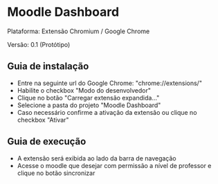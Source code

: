 # Moodle Dashboard

Plataforma: Extensão Chromium / Google Chrome

Versão: 0.1 (Protótipo)

## Guia de instalação
 - Entre na seguinte url do Google Chrome: "chrome://extensions/"
 - Habilite o checkbox "Modo do desenvolvedor"
 - Clique no botão "Carregar extensão expandida..."
 - Selecione a pasta do projeto "Moodle Dashboard"
 - Caso necessário confirme a ativação da extensão ou clique no checkbox "Ativar"

## Guia de execução
 - A extensão será exibida ao lado da barra de navegação
 - Acesse o moodle que desejar com permissão a nível de professor e clique no botão sincronizar